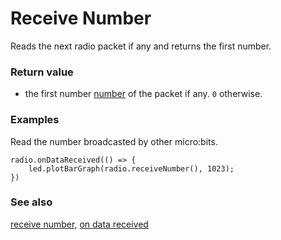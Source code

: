 # Receive Number

Reads the next radio packet if any and returns the first number.

### Return value

* the first number [number](/reference/types/number) of the packet if any. `0` otherwise.

### Examples

Read the number broadcasted by other micro:bits.

```blocks
radio.onDataReceived(() => {
    led.plotBarGraph(radio.receiveNumber(), 1023);
})
```

### See also

[receive number](/reference/input/receive-number), [on data received](/reference/radio/on-data-received)

